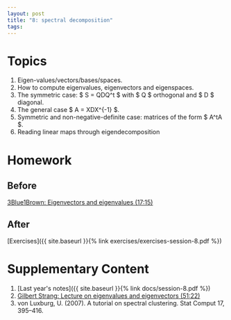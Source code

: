 ```yaml
---
layout: post
title: "8: spectral decomposition"
tags:
---
```


# Topics

1. Eigen-values/vectors/bases/spaces.
2. How to compute eigenvalues, eigenvectors and eigenspaces.
3. The symmetric case: $ S = QDQ^t $ with $ Q $ orthogonal and $ D $ diagonal.
4. The general case $ A = XDX^{-1} $.
5. Symmetric and non-negative-definite case: matrices of the form $ A^tA $.
6. Reading linear maps through eigendecomposition


# Homework

## Before

[3Blue1Brown: Eigenvectors and eigenvalues (17:15)](https://www.youtube.com/watch?v=PFDu9oVAE-g)

## After

[Exercises]({{ site.baseurl }}{% link exercises/exercises-session-8.pdf  %})

# Supplementary Content

1. [Last year's notes]({{ site.baseurl }}{% link docs/session-8.pdf  %})
2. [Gilbert Strang: Lecture on eigenvalues and eigenvectors (51:22)](https://www.youtube.com/watch?v=cdZnhQjJu4I)
3. von Luxburg, U. (2007). A tutorial on spectral clustering. Stat Comput 17, 395–416.

